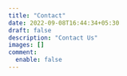 ```yaml
---
title: "Contact"
date: 2022-09-08T16:44:34+05:30
draft: false
description: "Contact Us"
images: []
comment:
  enable: false
---
```


<div id="formkeep-embed" data-formkeep-url="https://formkeep.com/p/0e45004f559b22d66a385afd94047ef0?embedded=1"></div>

<script type="text/javascript" src="https://pym.nprapps.org/pym.v1.min.js"></script>
<script type="text/javascript" src="https://formkeep-production-herokuapp-com.global.ssl.fastly.net/formkeep-embed.js"></script>

<!-- Get notified when the form is submitted, add your own code below: -->
<script>
const formkeepEmbed = document.querySelector('#formkeep-embed')

formkeepEmbed.addEventListener('formkeep-embed:submitting', _event => {
  console.log('Submitting form...')
})

formkeepEmbed.addEventListener('formkeep-embed:submitted', _event => {
  console.log('Submitted form...')
})
</script>

